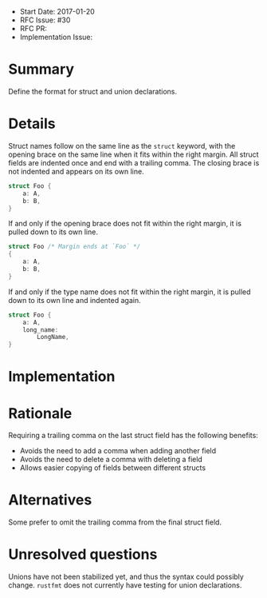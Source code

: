 - Start Date: 2017-01-20
- RFC Issue: #30
- RFC PR:
- Implementation Issue:

# Summary
[summary]: #summary

Define the format for struct and union declarations.


# Details
[details]: #details

Struct names follow on the same line as the `struct` keyword, with the opening brace on
the same line when it fits within the right margin. All struct fields are indented once and
end with a trailing comma. The closing brace is not indented and appears on its own line.

```rust
struct Foo {
    a: A,
    b: B,
}
```

If and only if the opening brace does not fit within the right margin, it is pulled down to its 
own line.

```rust
struct Foo /* Margin ends at `Foo` */
{
    a: A,
    b: B,
}
```

If and only if the type name does not fit within the right margin, it is pulled down to its 
own line and indented again.

```rust
struct Foo {
    a: A,
    long_name: 
        LongName,
}
```


# Implementation
[implementation]: #implementation



# Rationale
[rationale]: #rationale

Requiring a trailing comma on the last struct field has the following benefits:

- Avoids the need to add a comma when adding another field
- Avoids the need to delete a comma with deleting a field
- Allows easier copying of fields between different structs


# Alternatives
[alternatives]: #alternatives

Some prefer to omit the trailing comma from the final struct field.


# Unresolved questions
[unresolved]: #unresolved-questions

Unions have not been stabilized yet, and thus the syntax could possibly change. `rustfmt` does not
currently have testing for union declarations.